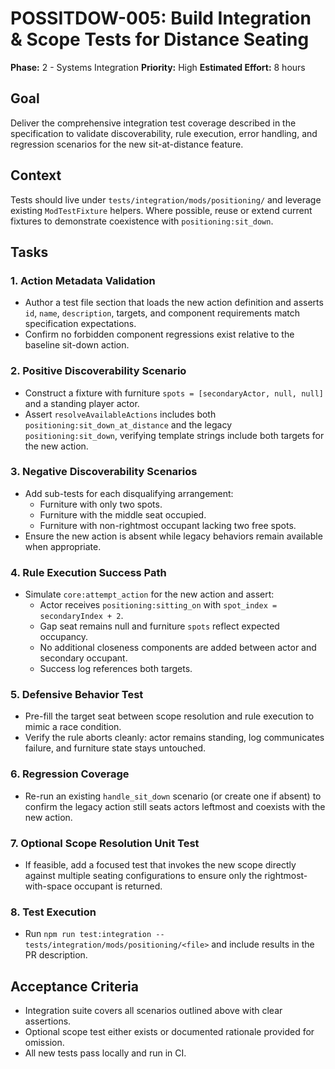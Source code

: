 # POSSITDOW-005: Build Integration & Scope Tests for Distance Seating

**Phase:** 2 - Systems Integration
**Priority:** High
**Estimated Effort:** 8 hours

## Goal

Deliver the comprehensive integration test coverage described in the specification to validate discoverability, rule execution, error handling, and regression scenarios for the new sit-at-distance feature.

## Context

Tests should live under `tests/integration/mods/positioning/` and leverage existing `ModTestFixture` helpers. Where possible, reuse or extend current fixtures to demonstrate coexistence with `positioning:sit_down`.

## Tasks

### 1. Action Metadata Validation
- Author a test file section that loads the new action definition and asserts `id`, `name`, `description`, targets, and component requirements match specification expectations.
- Confirm no forbidden component regressions exist relative to the baseline sit-down action.

### 2. Positive Discoverability Scenario
- Construct a fixture with furniture `spots = [secondaryActor, null, null]` and a standing player actor.
- Assert `resolveAvailableActions` includes both `positioning:sit_down_at_distance` and the legacy `positioning:sit_down`, verifying template strings include both targets for the new action.

### 3. Negative Discoverability Scenarios
- Add sub-tests for each disqualifying arrangement:
  - Furniture with only two spots.
  - Furniture with the middle seat occupied.
  - Furniture with non-rightmost occupant lacking two free spots.
- Ensure the new action is absent while legacy behaviors remain available when appropriate.

### 4. Rule Execution Success Path
- Simulate `core:attempt_action` for the new action and assert:
  - Actor receives `positioning:sitting_on` with `spot_index = secondaryIndex + 2`.
  - Gap seat remains null and furniture `spots` reflect expected occupancy.
  - No additional closeness components are added between actor and secondary occupant.
  - Success log references both targets.

### 5. Defensive Behavior Test
- Pre-fill the target seat between scope resolution and rule execution to mimic a race condition.
- Verify the rule aborts cleanly: actor remains standing, log communicates failure, and furniture state stays untouched.

### 6. Regression Coverage
- Re-run an existing `handle_sit_down` scenario (or create one if absent) to confirm the legacy action still seats actors leftmost and coexists with the new action.

### 7. Optional Scope Resolution Unit Test
- If feasible, add a focused test that invokes the new scope directly against multiple seating configurations to ensure only the rightmost-with-space occupant is returned.

### 8. Test Execution
- Run `npm run test:integration -- tests/integration/mods/positioning/<file>` and include results in the PR description.

## Acceptance Criteria
- Integration suite covers all scenarios outlined above with clear assertions.
- Optional scope test either exists or documented rationale provided for omission.
- All new tests pass locally and run in CI.
